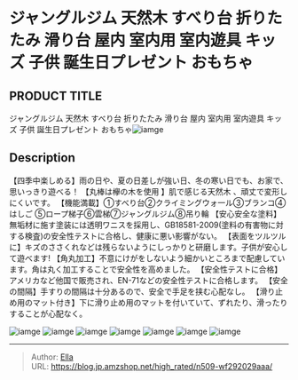 # ジャングルジム 天然木 すべり台 折りたたみ 滑り台 屋内 室内用 室内遊具 キッズ 子供 誕生日プレゼント おもちゃ


## PRODUCT TITLE 

ジャングルジム 天然木 すべり台 折りたたみ 滑り台 屋内 室内用 室内遊具 キッズ 子供 誕生日プレゼント おもちゃ![iamge](https://b2bfiles1.gigab2b.cn/image/wkseller/305/20220602_c7d5b89c69010befc189e6e972cbd2d7.jpg)

## Description

【四季中楽しめる】雨の日や、夏の日差しが強い日、冬の寒い日でも、お家で、思いっきり遊べる！
【丸棒は欅の木を使用 】肌で感じる天然木 、頑丈で変形しにくいです。
【機能満載】①すべり台②クライミングウォ一ル③ブランコ④はしご ⑤ロープ梯子⑥雲梯⑦ジャングルジム⑧吊り輪
【安心安全な塗料】無垢材に施す塗装には透明ワニスを採用し、GB18581-2009(塗料の有害物に対する検査)の安全性テストに合格し、健康に悪い影響がない。
【表面をツルツルに】キズのささくれなどは残らないようにしっかりと研磨します。子供が安心して遊べます!
【角丸加工】不意にけがをしないよう細かいところまで配慮しています。角は丸く加工することで安全性を高めました。
【安全性テストに合格】アメリカなど他国で販売され、EN-71などの安全性テストに合格します。
【安全の間隔】手すりの間隔は十分あるので、安全で手足を挟む心配なし。
【滑り止め用のマット付き】下に滑り止め用のマットを付いていて、ずれたり、滑ったりすることが心配なく。

![iamge](https://b2bfiles1.gigab2b.cn/image/wkseller/305/20231221_5db12190bfd9e44a18fd5d91b8655204.jpg)
![iamge](https://b2bfiles1.gigab2b.cn/image/wkseller/305/20220627_0802790659133921ae9512dffebc41ce.jpg)
![iamge](https://b2bfiles1.gigab2b.cn/image/wkseller/305/20220627_692684182f377faa07ed7fea8d649f2e.jpg)
![iamge](https://b2bfiles1.gigab2b.cn/image/wkseller/305/20220627_75862756795e744e7d670afc15ba0f33.jpg)
![iamge](https://b2bfiles1.gigab2b.cn/image/wkseller/305/20220627_d3d76dac1bc589164bad326d645485b3.jpg)
![iamge](https://b2bfiles1.gigab2b.cn/image/wkseller/305/20220627_8975cecce59886485dfc2718a2dd2b3e.jpg)
![iamge](https://b2bfiles1.gigab2b.cn/image/wkseller/305/20220627_dc8eebbf68c175e77dcb7880052b1f69.jpg)


---

> Author: [Ella](https://blog.jp.amzshop.net/)  
> URL: https://blog.jp.amzshop.net/high_rated/n509-wf292029aaa/  

